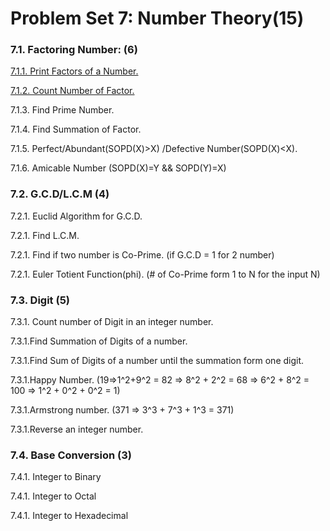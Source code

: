 # Problem Set 7: Number Theory(15)
### 7.1. Factoring Number: (6)
[7.1.1. Print Factors of a Number.](https://github.com/ewuRoboticsClub/python/blob/master/Problem%20Set%207%20Number%20Theory/7.1.%20Factoring%20Number%20.md "7.1.1. Print Factors of a Number.")

[7.1.2. Count Number of Factor.](https://github.com/ewuRoboticsClub/python/blob/master/Problem%20Set%207%20Number%20Theory/7.1.2.%20Count%20Number%20of%20Factor.md "7.1.2. Count Number of Factor.")

7.1.3. Find Prime Number.

7.1.4. Find Summation of Factor.

7.1.5. Perfect/Abundant(SOPD(X)>X) /Defective Number(SOPD(X)<X).

7.1.6. Amicable Number (SOPD(X)=Y && SOPD(Y)=X)

### 7.2. G.C.D/L.C.M (4)
7.2.1. Euclid Algorithm for G.C.D.

7.2.1. Find L.C.M.

7.2.1. Find if two number is Co-Prime. (if G.C.D = 1 for 2 number)

7.2.1. Euler Totient Function(phi). (# of Co-Prime form 1 to N for the input N)

### 7.3. Digit (5)
7.3.1. Count number of Digit in an integer number.

7.3.1.Find Summation of Digits of a number.

7.3.1.Find Sum of Digits of a number until the summation form one digit.

7.3.1.Happy Number. (19=>1^2+9^2 = 82 => 8^2 + 2^2 = 68 => 6^2 + 8^2 = 100 => 1^2 + 0^2 + 0^2 = 1)

7.3.1.Armstrong number. (371 => 3^3 + 7^3 + 1^3 = 371)

7.3.1.Reverse an integer number.

### 7.4. Base Conversion (3)
7.4.1. Integer to Binary

7.4.1. Integer to Octal

7.4.1. Integer to Hexadecimal
